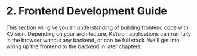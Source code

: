# 2. Frontend Development Guide

This section will give you an understanding of building frontend code with KVision. Depending on your architecture, KVision applications can run fully in the browser without any backend, or can be full stack. We'll get into wiring up the frontend to the backend in later chapters.

